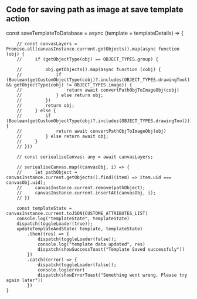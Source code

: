 ## Code for saving path as image at save template action

 const saveTemplateToDatabase = async (template = templateDetails) => {

        // const canvasLayers = Promise.all(canvasInstance.current.getObjects().map(async function (obj) {
        //     if (getObjectType(obj) == OBJECT_TYPES.group) {

        //         obj.getObjects().map(async function (cobj) {
        //             if (Boolean(getCustomObjectType(cobj)?.includes(OBJECT_TYPES.drawingTool) && getObjectType(cobj) != OBJECT_TYPES.image)) {
        //                 return await convertPathObjToImageObj(cobj)
        //             } else return obj;
        //         })
        //         return obj;
        //     } else {
        //         if (Boolean(getCustomObjectType(obj)?.includes(OBJECT_TYPES.drawingTool))) {
        //             return await convertPathObjToImageObj(obj)
        //         } else return await obj;
        //     }
        // }))

        // const seriealiseCanvas: any = await canvasLayers;

        // seriealiseCanvas.map((canvasObj, i) => {
        //     let pathObject = canvasInstance.current.getObjects().find((item) => item.uid === canvasObj.uid);
        //     canvasInstance.current.remove(pathObject);
        //     canvasInstance.current.insertAt(canvasObj, i);
        // })

        const templateState = canvasInstance.current.toJSON(CUSTOME_ATTRIBUTES_LIST)
        console.log("templateState", templateState)
        dispatch(toggleLoader(true));
        updateTemplateAndState( template, templateState)
            .then((res) => {
                dispatch(toggleLoader(false));
                console.log("template data updated", res)
                dispatch(showSuccessToast("Template Saved successfuly"))
            })
            .catch((error) => {
                dispatch(toggleLoader(false));
                console.log(error)
                dispatch(showErrorToast("Something went wrong. Please try again later"))
            })
    }